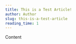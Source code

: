 ```yaml
---
title: This is a Test Article!
author: Author
slug: this-is-a-test-article
reading_time: 1
---
```


Content